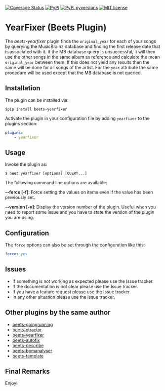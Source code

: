 [![Coverage Status](https://coveralls.io/repos/github/adamjakab/BeetsPluginYearFixer/badge.svg?branch=master)](https://coveralls.io/github/adamjakab/BeetsPluginYearFixer?branch=master)
[![PyPi](https://img.shields.io/pypi/v/beets-yearfixer.svg)](https://pypi.org/project/beets-yearfixer/)
[![PyPI pyversions](https://img.shields.io/pypi/pyversions/beets-yearfixer.svg)](https://pypi.org/project/beets-yearfixer/)
[![MIT license](https://img.shields.io/badge/License-MIT-blue.svg)](LICENSE.txt)

# YearFixer (Beets Plugin)

The *beets-yearfixer* plugin finds the `original_year` for each of your songs by querying the MusicBrainz database and finding the first release date that is associated with it. If the MB database query is unsuccessful, it will then use the other songs in the same album as reference and calculate the mean `original_year` between them. If this does not yield any results then the same will be done for all songs of the artist. For the `year` attribute the same procedure will be used except that the MB database is not queried. 


## Installation
The plugin can be installed via:


    $pip install beets-yearfixer


Activate the plugin in your configuration file by adding `yearfixer` to the plugins section:

```yaml
plugins:
    - yearfixer
```

## Usage

Invoke the plugin as:

    $ beet yearfixer [options] [QUERY...]


The following command line options are available:

**--force [-f]**: Force setting the values on items even if the value has been previously set.

**--version [-v]**: Display the version number of the plugin. Useful when you need to report some issue and you have to state the version of the plugin you are using.


## Configuration
The `force` options can also be set through the configuration like this: 

```yaml
force: yes
```


## Issues
- If something is not working as expected please use the Issue tracker.
- If the documentation is not clear please use the Issue tracker.
- If you have a feature request please use the Issue tracker.
- In any other situation please use the Issue tracker.


## Other plugins by the same author

- [beets-goingrunning](https://github.com/adamjakab/BeetsPluginGoingRunning)
- [beets-xtractor](https://github.com/adamjakab/BeetsPluginXtractor)
- [beets-yearfixer](https://github.com/adamjakab/BeetsPluginYearFixer)
- [beets-autofix](https://github.com/adamjakab/BeetsPluginAutofix)
- [beets-describe](https://github.com/adamjakab/BeetsPluginDescribe)
- [beets-bpmanalyser](https://github.com/adamjakab/BeetsPluginBpmAnalyser)
- [beets-template](https://github.com/adamjakab/BeetsPluginTemplate)


## Final Remarks
Enjoy!
